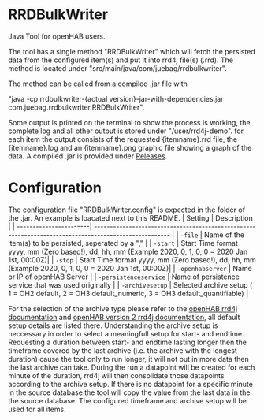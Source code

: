 # RRDBulkWriter


Java Tool for openHAB users.

The tool has a single method "RRDBulkWriter" which will fetch the persisted data from the configured item(s) and put it into rrd4j file(s) (.rrd).
The method is located under "src/main/java/com/juebag/rrdbulkwriter".

The method can be called from a compiled .jar file with

"java -cp rrdbulkwriter-{actual version}-jar-with-dependencies.jar com.juebag.rrdbulkwriter.RRDBulkWriter".

Some output is printed on the terminal to show the process is working, the complete log and all other output is stored under "/user/rrd4j-demo".
for each item the output consists of the requested {itemname}.rrd file, the {itemname}.log and an {itemname}.png graphic file showing a graph of the data.
A compiled .jar is provided under [Releases](https://github.com/JueBag/rrdbulkwriter/releases).
  
# Configuration
The configuration file "RRDBulkWriter.config" is expected in the folder of the .jar. An example is loacated next to this README.
| Setting                | Description                                                                                            |
| -----------------------| ------------------------------------------------------------------------------------------------------ |
| `-file`                | Name of the item(s) to be persisted, seperated by a ","                                                |
| `-start`               | Start Time format yyyy, mm (Zero based!), dd, hh, mm  (Example 2020, 0, 1, 0, 0 = 2020 Jan 1st, 00:00Z)|
| `-stop`                | Start Time format yyyy, mm (Zero based!), dd, hh, mm  (Example 2020, 0, 1, 0, 0 = 2020 Jan 1st, 00:00Z)|
| `-openhabserver`       | Name or IP of openHAB Server                                                                           |
| `-persistenceservice`  | Name of persistence service that was used originally                                                   |
| `-archivesetup`        | Selected archive setup ( 1 = OH2 default, 2 = OH3 default_numeric, 3 = OH3 default_quantifiable)       |


For the selection of the archive type please refer to the [openHAB rrd4j documentation](https://openhab.org/addons/persistence/rrd4j/#default-datasource) and [openHAB version 2 rrd4j documentation](https://v2.openhab.org/v2.5/addons/persistence/rrd4j/#example), all default setup details are listed there.
Understanding the archive setup is neccessary in order to select a meaningfull setup for start- and endtime. 
Requesting a duration between start- and endtime lasting longer then the timeframe covered by the last archive (i.e. the archive with the longest duration) cause the tool only to run longer, it will not put in more data then the last archive can take.
During the run a datapoint will be created for each minute of the duration, rrd4j will then consolidate those datapoints according to the archive setup. 
If there is no datapoint for a specific minute in the source database the tool will copy the value from the last data in the the source database.
The configured timeframe and archive setup will be used for all items.


